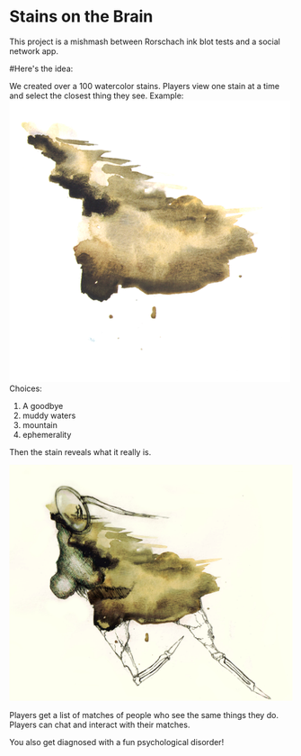 # Stains on the Brain

This project is a mishmash between Rorschach ink blot tests and a social network app.

#Here's the idea:

We created over a 100 watercolor stains. Players view one stain at a time and select the closest thing they see.
Example: 
![stain](/public/images/32.png "Stain # 32")
Choices: 
1. A goodbye 
2. muddy waters
3. mountain
4. ephemerality

Then the stain reveals what it really is. 

![nose](/public/images/the_nose.jpg "Stain # 32")

Players get a list of matches of people who see the same things they do. Players can chat and interact with their matches.

You also get diagnosed with a fun psychological disorder!


